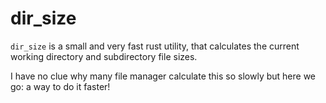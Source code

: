 # dir_size
`dir_size` is a small and very fast rust utility, that calculates the current working directory and subdirectory file sizes.

I have no clue why many file manager calculate this so slowly but here we go: a way to do it faster!

